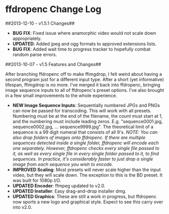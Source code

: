 ffdropenc Change Log
====================

##2013-12-10 - v1.5.1 Changes##

 * **BUG FIX**: Fixed issue where anamorphic video would not scale down appropriately.
 * **UPDATED**: Added jpeg and ogg formats to approved extensions lists.
 * **BUG FIX**: Added wait time to progress tracker to hopefully combat random parse errors.

##2013-10-07 - v1.5 Features and Changes##

After branching ffdropenc off to make ffimgdrop, I felt weird about having a second program just 
for a different input type. After a short (yet informative) lifespan, ffimgdrop is no more. I've 
merged it back into ffdropenc, bringing image sequence inputs to all of ffdropenc's preset options. 
I've also brought in a few small improvements to the  whole experience.  
  
 * **NEW Image Sequence Inputs**: Sequentially numbered JPGs and PNGs can now be passed for transcoding. 
 This will work with all presets. Numbering must be at the end of the filename, the count must start at 1, 
 and the numbering must include leading zeros. E.g. "sequence0001.jpg, sequence0002.jpg, … sequence9999.jpg". 
 The theoretical limit of a sequence is a 99 digit numeral that consists of all 9's. 
 _NOTE: You can also drop folders of images onto ffdropenc. If there are multiple sequences detected inside a 
 single folder, ffdropenc will encode each one separately. However, ffdropenc checks every single file passed to it, 
 as well as every single file in every single folder passed to it, to find sequences. In practice, it's 
 considerably faster to just drop a single image from each sequence you wish to encode._ 
 * **IMPROVED Scaling**: Most presets will never scale higher than the input video, but they will scale down. 
 The exception to this is the BD preset. It was built for 1080p I/O.
 * **UPDATED Encoder**: ffmpeg updated to v2.0.
 * **UPDATED Installer**: Easy drag-and-drop installer dmg.
 * **UPDATED Graphics**: These are still a work in progress, but ffdropenc now sports a new logo and graphical 
 style. Expect to see this carry over into v2.0.
